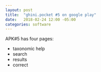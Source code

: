 ```yaml
---
layout: post
title:  "ghini.pocket #5 on google play"
date:   2018-02-24 12:00 -05:00
categories: software
---
```


APK#5 has four pages:

- taxonomic help
- search
- results
- correct


